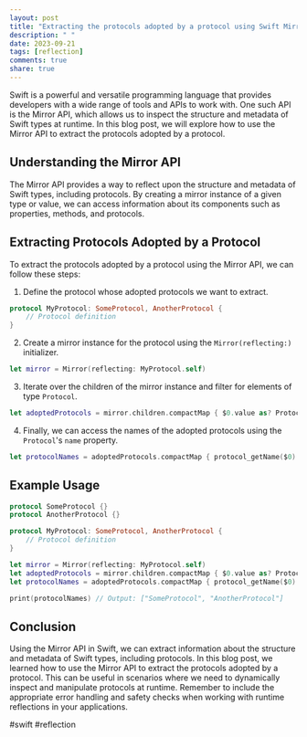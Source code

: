 ```yaml
---
layout: post
title: "Extracting the protocols adopted by a protocol using Swift Mirror API"
description: " "
date: 2023-09-21
tags: [reflection]
comments: true
share: true
---
```


Swift is a powerful and versatile programming language that provides developers with a wide range of tools and APIs to work with. One such API is the Mirror API, which allows us to inspect the structure and metadata of Swift types at runtime. In this blog post, we will explore how to use the Mirror API to extract the protocols adopted by a protocol.

## Understanding the Mirror API

The Mirror API provides a way to reflect upon the structure and metadata of Swift types, including protocols. By creating a mirror instance of a given type or value, we can access information about its components such as properties, methods, and protocols.

## Extracting Protocols Adopted by a Protocol

To extract the protocols adopted by a protocol using the Mirror API, we can follow these steps:

1. Define the protocol whose adopted protocols we want to extract.

```swift
protocol MyProtocol: SomeProtocol, AnotherProtocol {
    // Protocol definition
}
```

2. Create a mirror instance for the protocol using the `Mirror(reflecting:)` initializer.

```swift
let mirror = Mirror(reflecting: MyProtocol.self)
```

3. Iterate over the children of the mirror instance and filter for elements of type `Protocol`.

```swift
let adoptedProtocols = mirror.children.compactMap { $0.value as? Protocol }
```

4. Finally, we can access the names of the adopted protocols using the `Protocol`'s `name` property.

```swift
let protocolNames = adoptedProtocols.compactMap { protocol_getName($0) }.compactMap { String(cString: $0) }
```

## Example Usage

```swift
protocol SomeProtocol {}
protocol AnotherProtocol {}

protocol MyProtocol: SomeProtocol, AnotherProtocol {
    // Protocol definition
}

let mirror = Mirror(reflecting: MyProtocol.self)
let adoptedProtocols = mirror.children.compactMap { $0.value as? Protocol }
let protocolNames = adoptedProtocols.compactMap { protocol_getName($0) }.compactMap { String(cString: $0) }

print(protocolNames) // Output: ["SomeProtocol", "AnotherProtocol"]
```

## Conclusion

Using the Mirror API in Swift, we can extract information about the structure and metadata of Swift types, including protocols. In this blog post, we learned how to use the Mirror API to extract the protocols adopted by a protocol. This can be useful in scenarios where we need to dynamically inspect and manipulate protocols at runtime. Remember to include the appropriate error handling and safety checks when working with runtime reflections in your applications.

#swift #reflection